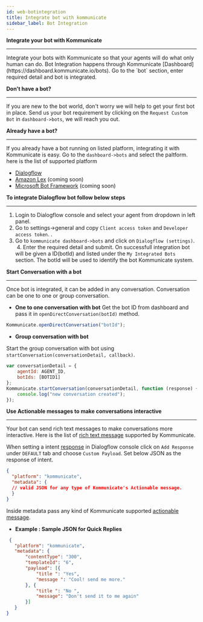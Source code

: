 ```yaml
---
id: web-botintegration
title: Integrate bot with kommunicate
sidebar_label: Bot Integration
---
```


**Integrate your bot with Kommunicate**
<hr>
Integrate your bots with Kommunicate so that your agents will do what only human can do. Bot Integration happens through Kommunicate [Dashboard](https://dashboard.kommunicate.io/bots). Go to the `bot` section, enter required detail and bot is integrated. 

**Don't have a bot?**
<hr>

If you are new to the bot world, don't worry we will help to get your first bot in place. Send us your bot requirement by clicking on the `Request Custom Bot` in `dashboard->bots`, we will reach you out. 


**Already have a bot?**
<hr>

If you already have a bot running on listed platform, integrating it with Kommunicate is easy. Go to the `dashboard->bots` and select the paltform.<br>
here is the list of supported platform
  * [Dialogflow](https://dialogflow.com/) 
  * [Amazon Lex](https://aws.amazon.com/lex/) (coming soon)
  * [Microsoft Bot Framework](https://dev.botframework.com/) (coming soon)
  
 **To integrate Dialogflow bot follow below steps**
 <hr>
 
  1. Login to Dialogflow console and select your agent from dropdown in left panel.
  2. Go to settings->general and copy `Client access token` and `Developer access token`. .
  3. Go to `kommunicate dashboard->bots` and click on `Dialogflow (settings)`.
  4. Enter the required detail and submit. 
On successfull integration bot will be given a ID(botId) and listed under the `My Integrated Bots` section. The botId  will be used to identify the bot Kommunicate system. 

**Start Conversation with a bot**
<hr>
Once  bot is integrated, it can be added in any conversation. Conversation can be one to one or group conversation.

 * **One to one conversation with bot**
 Get the bot ID from dashboard and pass it in `openDirectConversation(botId)` method.
 ``` javascript
 Kommunicate.openDirectConversation("botId");
 ```
* **Group conversation with bot**

Start the group conversation with bot using `startConversation(conversationDetail, callback)`.  
``` javascript
var conversationDetail = {
    agentId: AGENT_ID,
    botIds: [BOTID1]
};
Kommunicate.startConversation(conversationDetail, function (response) {
    console.log("new conversation created");
}); 
```

**Use Actionable messages to make conversations interactive**
<hr>

Your bot can send rich text messages to make conversations more interactive. Here is the list of [rich text message](https://docs.kommunicate.io/docs/actionable-messages.html) supported by Kommunicate.

When setting a intent [response](https://dialogflow.com/docs/intents#response) in Dialogflow console click on `Add Response` under `DEFAULT` tab and choose `Custom Payload`.
Set below JSON as the response of intent.
``` JSON
{
  "platform": "kommunicate",
  "metadata": {
  // valid JSON for any type of Kommunicate's Actionable message.
  }
}
```
Inside metadata pass any kind of Kommunicate supported [actionable message](https://docs.kommunicate.io/docs/actionable-messages.html).

 * **Example : Sample JSON for Quick Replies**
 
 ``` JSON
  {
 	"platform": "kommunicate",
 	"metadata": {
 		"contentType": "300",
 		"templateId": "6",
 		"payload": [{
 			"title ": "Yes",
 			"message ": "Cool! send me more."
 		}, {
 			"title ": "No ",
 			"message": "Don't send it to me again"
 		}]
 	}
 }
 ```

